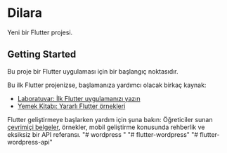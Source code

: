 # Dilara

Yeni bir Flutter projesi.

## Getting Started

Bu proje bir Flutter uygulaması için bir başlangıç ​​noktasıdır.

Bu ilk Flutter projenizse, başlamanıza yardımcı olacak birkaç kaynak:

- [Laboratuvar: İlk Flutter uygulamanızı yazın](https://docs.flutter.dev/get-started/codelab)
- [Yemek Kitabı: Yararlı Flutter örnekleri](https://docs.flutter.dev/cookbook)

Flutter geliştirmeye başlarken yardım için şuna bakın:
Öğreticiler sunan [çevrimiçi belgeler](https://docs.flutter.dev/),
örnekler, mobil geliştirme konusunda rehberlik ve eksiksiz bir API referansı.
"# wordpress "
"# flutter-wordpress"
"# flutter-wordpress-api"
